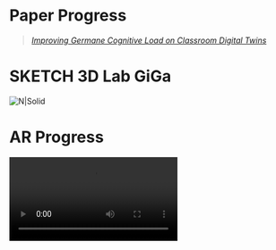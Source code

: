 # Paper Progress
> [*Improving Germane Cognitive Load on Classroom Digital Twins*](https://itsacid-my.sharepoint.com/:w:/g/personal/6025231011_student_its_ac_id/EWSYMCrahGhDnd6QW7nKByUBr0lrVlqCFIkx5vQZOQdchw?e=voUDBX)

# SKETCH 3D Lab GiGa
![N|Solid](https://raw.githubusercontent.com/tdpg20232a/final-project-doppelganger/main/3DModels\assets\3dassets\sketch3dlabgigav.1.jpg)

# AR Progress
![N|Solid](https://raw.githubusercontent.com/tdpg20232a/final-project-doppelganger/main/3DModels\assets\3dassets\AR-version.mp4)